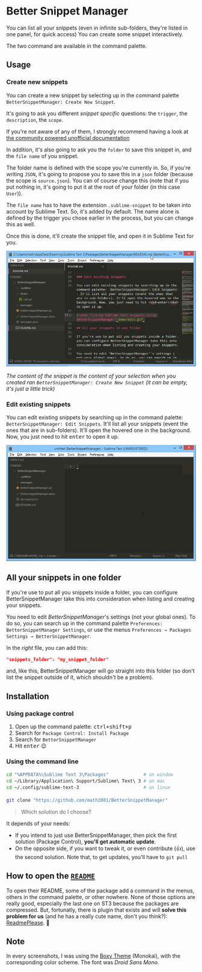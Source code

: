 # Better Snippet Manager

You can list all your snippets (even in infinite sub-folders, they're listed in one panel, for quick access)
You can create some snippet interactively.

The two command are available in the command palette.

## Usage

### Create new snippets

You can create a new snippet by selecting up in the command palette `BetterSnippetManager: Create New Snippet`.

It's going to ask you different *snippet specific* questions: the `trigger`, the `description`, the `scope`.

If you're not aware of any of them, I strongly recommend having a look at [the community powered unofficial documentation][snippets-doc]

In addition, it's also going to ask you the `folder` to save this snippet in, and the `file name` of you snippet.

The folder name is defined with the scope you're currently in. So, if you're writing `JSON`, it's going to propose you to save this in a `json` folder (because the scope is `source.json`). You can of course change this (note that if you put nothing in, it's going to put it at the root of your folder (in this case `User`)).

The `file name` has to have the extension `.sublime-snippet` to be taken into account by Sublime Text. So, it's added by default. The name alone is defined by the trigger you chose earlier in the process, but you can change this as well.

Once this is done, it'll create the snippet file, and open it in Sublime Text for you.

![demo creating Sublime Text snippets using BetterSnippetManager](demo/create.gif)

*The content of the snippet is the content of your selection when you created ran `BetterSnippetManager: Create New Snippet` (it can be empty, it's just a little trick)*

### Edit existing snippets

You can edit existing snippets by searching up in the command palette: `BetterSnippetManager: Edit Snippets`. It'll list all your snippets (event the ones that are in sub-folders). It'll open the hovered one in the background. Now, you just need to hit <kbd>enter</kbd> to open it up.

![demo listing Sublime Text snippets using BetterSnippetManager](demo/edit.gif)

## All your snippets in one folder

If you're use to put all you snippets inside a folder, you can configure BetterSnippetManager take this into consideration when listing and creating your snippets.

You need to edit *BetterSnippetManager*'s settings (not your global ones). To do so, you can search up in the command palette `Preferences: BetterSnippetManager Settings`, or use the menus `Preferences → Packages Settings → BetterSnippetManager`.

In the *right* file, you can add this:

```json
"snippets_folder": "my_snippet_folder"
```

and, like this, BetterSnippetManager will go straight into this folder (so don't list the snippet outside of it, which shouldn't be a problem).

## Installation

### Using package control

1. Open up the command palette: <kbd>ctrl+shift+p</kbd>
2. Search for `Package Control: Install Package`
3. Search for `BetterSnippetManager`
4. Hit <kbd>enter</kbd> :wink:

### Using the command line

```bash
cd "%APPDATA%\Sublime Text 3\Packages"             # on window
cd ~/Library/Application\ Support/Sublime\ Text\ 3 # on mac
cd ~/.config/sublime-text-3                        # on linux

git clone "https://github.com/math2001/BetterSnippetManager"
```

> Which solution do I choose?

It depends of your needs:

- If you intend to just use BetterSnippetManager, then pick the first solution (Package Control), **you'll get automatic update**.
- On the opposite side, if you want to tweak it, or even contribute (:+1:), use the second solution. Note that, to get updates, you'll have to `git pull`

## How to open the [`README`](https://github.com/math2001/FileManager/blob/master/README.md)

To open their README, some of the package add a command in the menus, others in the command palette, or other nowhere. None of those options are really good, especially the last one on ST3 because the packages are compressed. But, fortunatly, there is plugin that exists and will **solve this problem for us** (and he has a really cute name, don't you think?): [ReadmePlease](https://packagecontrol.io/packages/ReadmePlease). :tada:

[snippets-doc]: http://docs.sublimetext.info/en/latest/extensibility/snippets.html

## Note

In every screenshots, I was using the [Boxy Theme](https://packagecontrol.io/packages/Boxy%20Theme) (Monokai), with the corresponding color scheme. The font was *Droid Sans Mono*.
